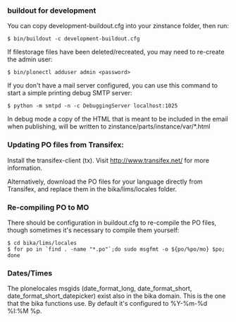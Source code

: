 ### buildout for development

You can copy development-buildout.cfg into your zinstance folder, then run:

    $ bin/buildout -c development-buildout.cfg

If filestorage files have been deleted/recreated, you may need to re-create
the admin user:

    $ bin/plonectl adduser admin <password>

If you don't have a mail server configured, you can use this command to start
a simple printing debug SMTP server:

    $ python -m smtpd -n -c DebuggingServer localhost:1025

In debug mode a copy of the HTML that is meant to be included in the email when
publishing, will be written to zinstance/parts/instance/var/*.html

### Updating PO files from Transifex:

Install the transifex-client (tx).  Visit http://www.transifex.net/ for
more information.

Alternatively, download the PO files for your language directly from Transifex,
and replace them in the bika/lims/locales folder.

### Re-compiling PO to MO

There should be configuration in buildout.cfg to re-compile the PO files,
though sometimes it's necessary to compile them yourself:

    $ cd bika/lims/locales
    $ for po in `find . -name "*.po"`;do sudo msgfmt -o ${po/%po/mo} $po; done

### Dates/Times

The plonelocales msgids (date_format_long, date_format_short,
date_format_short_datepicker) exist also in the bika domain.
This is the one that the bika functions use.  By default it's
configured to %Y-%m-%d %I:%M %p.
